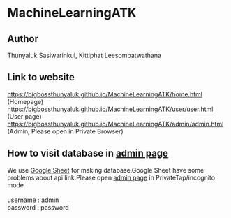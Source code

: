 # MachineLearningATK
## Author 
Thunyaluk Sasiwarinkul, Kittiphat Leesombatwathana
## Link to website
https://bigbossthunyaluk.github.io/MachineLearningATK/home.html (Homepage)
https://bigbossthunyaluk.github.io/MachineLearningATK/user/user.html (User page)
https://bigbossthunyaluk.github.io/MachineLearningATK/admin/admin.html (Admin, Please open in Private Browser)
## How to visit database in [**admin page**](https://bigbossthunyaluk.github.io/MachineLearningATK/admin/admin.html)
We use <a href="https://docs.google.com/spreadsheets">Google Sheet</a> for making database.Google Sheet have some problems about api link.Please open <a href="https://bigbossthunyaluk.github.io/MachineLearningATK/admin/admin.html">admin page</a> in PrivateTap/incognito mode <br></br>
username : admin<br>password : password
